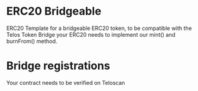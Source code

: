 # ERC20 Bridgeable

ERC20 Template for a bridgeable ERC20 token, to be compatible with the Telos Token Bridge your ERC20 needs to implement our mint() and burnFrom() method. 

# Bridge registrations

Your contract needs to be verified on Teloscan

